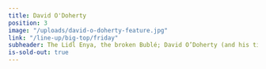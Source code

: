 ```yaml
---
title: David O'Doherty
position: 3
image: "/uploads/david-o-doherty-feature.jpg"
link: "/line-up/big-top/friday"
subheader: The Lidl Enya, the broken Bublé; David O’Doherty (and his tiny keyboard) return
is-sold-out: true
---
```


